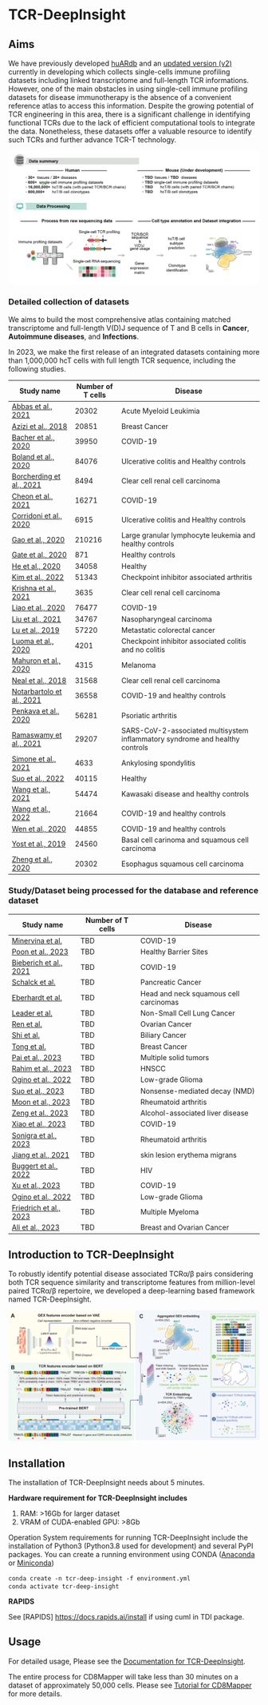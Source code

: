 # TCR-DeepInsight

## Aims

We have previously developed [huARdb](https://huarc.net/database) and an [updated version (v2)](https://huarc.net/v2/) currently in developing which collects single-cells immune profiling datasets including linked transcriptome and full-length TCR informations. However, one of the main obstacles in using single-cell immune profiling datasets for disease immunotherapy is the absence of a convenient reference atlas to access this information. Despite the growing potential of TCR engineering in this area, there is a significant challenge in identifying functional TCRs due to the lack of efficient computational tools to integrate the data. Nonetheless, these datasets offer a valuable resource to identify such TCRs and further advance TCR-T technology.

<img src="./imgs/img1.png" alt="TCRDeepInsight" style="zoom:150%;" />

### Detailed collection of datasets

We aims to build the most comprehensive atlas containing matched transcriptome and full-length V(D)J sequence of T and B cells in **Cancer**, **Autoimmune diseases**, and **Infections**. 


In 2023, we make the first release of an integrated datasets containing more than 1,000,000 hcT cells with full length TCR sequence, including the following studies. 



| **Study name**            | **Number of T cells** | **Disease**                                                  |
| ------------------------- | --------------------- | ------------------------------------------------------------ |
| [Abbas et al., 2021](https://doi.org/10.1038/s41467-021-26282-z)        | 20302                 | Acute Myeloid Leukimia                                       |
| [Azizi et al., 2018](https://doi.org/10.1016/j.cell.2018.05.060)       | 20851                 | Breast Cancer                                                |
| [Bacher et al., 2020](https://doi.org/10.1016/j.immuni.2020.11.016.)      | 39950                 | COVID-19                                                     |
| [Boland et al., 2020](https://doi.org/10.1126/sciimmunol.abb4432)       | 84076                 | Ulcerative colitis and Healthy controls                      |
| [Borcherding et al., 2021](https://doi.org/10.1038/s42003-020-01625-6)  | 8494                  | Clear cell renal cell carcinoma                              |
| [Cheon et al., 2021](https://doi.org/10.1126/sciimmunol.abk1741)      | 16271                 | COVID-19                                                     |
| [Corridoni et al., 2020](https://doi.org/10.1038/s41591-020-1003-4)    | 6915                  | Ulcerative colitis and Healthy controls                      |
| [Gao et al., 2020](https://doi.org/10.1038/s41467-022-29175-x)          | 210216                | Large granular lymphocyte leukemia and healthy controls      |
| [Gate et al., 2020](https://doi.org/10.1038/s41586-019-1895-7)         | 871                   | Healthy controls                                             |
| [He et al., 2020](https://doi.org/10.1186/s13059-020-02210-14)       | 34058                 | Healthy                                                      |
| [Kim et al., 2022](https://doi.org/10.1038/s41467-022-29539-3)          | 51343                 | Checkpoint inhibitor associated arthritis                    |
| [Krishna et al., 2021](https://doi.org/10.1016/j.ccell.2021.03.007)      | 3635                  | Clear cell renal cell carcinoma                              |
| [Liao et al., 2020](https://doi.org/10.1038/s41591-020-0901-9)         | 76477                 | COVID-19                                                     |
| [Liu et al., 2021](https://doi.org/10.1038/s41467-021-21043-4)         | 34767                 | Nasopharyngeal carcinoma                                     |
| [Lu et al., 2019](https://doi.org/10.1038/s41467-022-29539-3)           | 57220                 | Metastatic colorectal cancer                                 |
| [Luoma et al., 2020](https://doi.org/10.1016/j.cell.2020.06.001)        | 4201                  | Checkpoint inhibitor associated colitis and no colitis       |
| [Mahuron et al., 2020](https://doi.org/10.1084/jem.20192080)      | 4315                  | Melanoma                                                     |
| [Neal et al., 2018](https://doi.org/10.1016/j.cell.2018.11.021)         | 31568                 | Clear cell renal cell carcinoma                              |
| [Notarbartolo et al., 2021](https://doi.org/10.1126/sciimmunol.abg502) | 36558                 | COVID-19 and healthy controls                                |
| [Penkava et al., 2020](https://doi.org/10.1038/s41467-020-18513-6)      | 56281                 | Psoriatic arthritis                                          |
| [Ramaswamy et al., 2021](https://doi.org/10.1016/j.immuni.2021.04.003)    | 29207                 | SARS-CoV-2-associated  multisystem inflammatory syndrome and healthy controls |
| [Simone et al., 2021](https://doi.org/10.1038/s42003-021-02931-3)       | 4633                  | Ankylosing spondylitis                                       |
| [Suo et al., 2022](https://doi.org/10.1126/science.abo0516)          | 40115                 | Healthy                                                      |
| [Wang et al., 2021](https://doi.org/10.1038/s41467-021-25771-5)         | 54474                 | Kawasaki disease and healthy controls                        |
| [Wang et al., 2022](https://doi.org/10.3389/fimmu.2022.812514)         | 21664                 | COVID-19 and healthy controls                                |
| [Wen et al., 2020](https://doi.org/10.1038/s41421-020-0168-9)          | 44855                 | COVID-19 and healthy controls                                |
| [Yost et al., 2019](https://doi.org/10.1038/s41591-019-0522-3)         | 24560                 | Basal cell carinoma and squamous cell carcinoma              |
| [Zheng et al., 2020](https://doi.org/10.1038/s41467-020-20019-0)        | 20302                 | Esophagus squamous cell carcinoma                            |

### Study/Dataset being processed for the database and reference dataset

| **Study name**            | **Number of T cells** | **Disease**                                                  |
| ------------------------- | --------------------- | ------------------------------------------------------------ |
| [Minervina et al.](https://doi.org/10.1038/s41590-022-01184-4) | TBD | COVID-19 |
| [Poon et al., 2023](https://doi.org/10.1038/s41590-022-01395-9) | TBD | Healthy Barrier Sites |
| [Bieberich et al., 2021](https://www.frontiersin.org/articles/10.3389/fimmu.2021.701085/full) | TBD | COVID-19  |
| [Schalck et al.](https://doi.org/10.1158/2159-8290.CD-21-1248) | TBD | Pancreatic Cancer |
| [Eberhardt et al.]() | TBD | Head and neck squamous cell carcinomas  |
| [Leader et al.]() | TBD | Non-Small Cell Lung Cancer |
| [Ren et al.]() | TBD | Ovarian Cancer |
| [Shi et al.]() | TBD | Biliary Cancer | 
| [Tong et al.](https://doi.org/10.1038/s41467-022-34581-2) | TBD | Breast Cancer |
| [Pai et al., 2023](https://doi.org/10.1016/j.ccell.2023.03.009) | TBD | Multiple solid tumors |
| [Rahim et al., 2023](https://doi.org/10.1016/j.cell.2023.02.021) | TBD | HNSCC |
| [Ogino et al., 2022](https://www.jci.org/articles/view/151239) | TBD | Low-grade Glioma |
| [Suo et al., 2023](10.1038/s41587-023-01734-7) | TBD | Nonsense-mediated decay (NMD)  |
| [Moon et al., 2023](10.1038/s41467-022-35264-8) | TBD | Rheumatoid arthritis | TBD |
| [Zeng et al., 2023](10.1016/j.chom.2023.02.001) | TBD | Alcohol-associated liver disease | TBD |
| [Xiao et al., 2023](https://www.nature.com/articles/s43587-023-00379-0) | TBD | COVID-19 | 
| [Sonigra et al., 2023](https://insight.jci.org/articles/view/160964) | TBD | Rheumatoid arthritis | 
| [Jiang et al., 2021](https://insight.jci.org/articles/view/148035) | TBD  | skin lesion erythema migrans |
| [Buggert et al., 2022](10.1016/j.cell.2020.11.019) | TBD | HIV |
| [Xu et al., 2023](https://www.nature.com/articles/s41590-022-01367-z) | TBD | COVID-19 |
| [Ogino et al., 2022](https://www.jci.org/articles/view/151239) | TBD | Low-grade Glioma |
| [Friedrich et al., 2023](https://doi.org/10.1016/j.ccell.2023.02.008) | TBD | Multiple Myeloma |
| [Ali et al., 2023](https://rupress.org/jem/article/220/4/e20220729/213819/PD-1-blockade-and-CDK4-6-inhibition-augment) |  TBD | Breast and Ovarian Cancer |


## Introduction to TCR-DeepInsight

To robustly identify potential disease associated TCRα/β pairs considering both TCR sequence similarity and transcriptome features from million-level paired TCRα/β repertoire, we developed a deep-learning based framework named TCR-DeepInsight. 


<img src="./imgs/TCRDeepInsight.png" alt="TCRDeepInsight" style="zoom:150%;" />

## Installation

The installation of TCR-DeepInsight needs about 5 minutes.


**Hardware requirement for TCR-DeepInsight includes**
1. RAM: >16Gb for larger dataset
2. VRAM of CUDA-enabled GPU: >8Gb 


Operation System requirements for running TCR-DeepInsight include the installation of Python3 (Python3.8 used for development) and several PyPI packages. You can create a running environment using CONDA ([Anaconda](https://www.anaconda.com/download#Downloads) or [Miniconda](https://docs.conda.io/en/main/miniconda.html))

```shell
conda create -n tcr-deep-insight -f environment.yml
conda activate tcr-deep-insight
```

**RAPIDS**

See [RAPIDS] https://docs.rapids.ai/install if using cuml in TDI package.


## Usage


For detailed usage, Please see the [Documentation for TCR-DeepInsight](https://tcr-deepinsight.readthedocs.io/en/latest/index.html).


The entire process for CD8Mapper will take less than 30 minutes on a dataset of approximately 50,000 cells. Please see [Tutorial for CD8Mapper](https://tcr-deepinsight.readthedocs.io/en/latest/notebooks/huARdb_CD8_Mapper.html) for more details. 